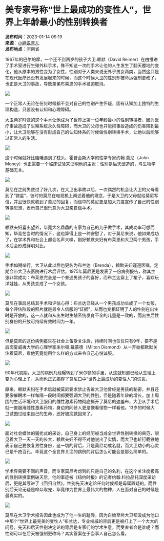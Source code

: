 # 美专家号称“世上最成功的变性人”，世界上年龄最小的性别转换者

**发布时间**：2023-01-14 09:19  
**来源**：[小婷说育儿](https://www.sohu.com/a/629583420_121274840?spm=smpc.content-abroad.content.1.1730991361617Vdligg1)  
**发布地点**：河南省

1967年的巴尔的摩，一个还不到两岁的孩子大卫.赖默（David Reimer）在由推进了手术室进行生殖外科手术，殊不知这一次的手术让他的人生发生了翻天覆地的变化，他从原本的男性变为了女性，性别对于人类来说无外乎男女两类，当然这只是在现代医疗还没有发展起来的时候，而这个时候大卫的性别却被命运强制更改了，也正是大卫的事故，导致弟弟布莱恩的手术被迫取消。

![](https://p2.itc.cn/images01/20230114/bede976f55ed460fa10952eef3df5078.jpeg)

一个正常人无论在任何时候都不会对自己的性别产生怀疑，固有认知加上独特的生理构造，只要没有认知和心理障碍。

大卫两岁时做的这个手术让他成为了世界上第一位年龄最小的性别转换者，因为医疗事故造成了生殖系统永久性障碍，而大卫的父母也只能把事故造成的伤害降到最小，让大卫能够在没有形成自己的认知体系的时候做性别转换手术，让他以后能够过正常人的生活。

![](https://p2.itc.cn/images01/20230114/1a1d28fe4097497293f96f95130f3014.jpeg)

这个时候就好比瞌睡遇到了枕头，霍普金斯大学的性学专家约翰.莫尼（John Money）也正需要一个临床试验来证明他的主张：性别是后天塑造的，与生物学基础无关。

![](https://p6.itc.cn/images01/20230114/cf8d19ee59844cbdbe81faf70c5ca46c.jpeg)

莫尼在之前失败过了好几次，在大卫出事故以后，一次偶然的机会让大卫的父母看到了“救星”，彼时的莫尼在电视机上阐述着他的理念，于是大卫的父母就给莫尼写信，并且很快就收到了莫尼的回复，而信中的莫尼更是加大力度宣传了自己的性别转换思想，表示自己很乐意为大卫亲自做手术。

![](https://p1.itc.cn/images01/20230114/86731bebcc214ce3bba72bcccbdf2897.jpeg)

赖默夫妇喜出望外，毕竟大名鼎鼎的专家为自己的儿子做手术，其成功率可想而知，毕竟在当时的情况下，这也算得上是一种安慰了，对于莫尼来说，他如果成功了，在学术界和社会上都会名声大噪，刚好赖默夫妇有布莱恩和大卫两个男孩，手术后会形成鲜明对比。

![](https://p2.itc.cn/images01/20230114/901bc5366a2d4e5f9d8faca2b7b6e39e.jpeg)

手术如期举行，大卫从此以后也更名为布兰达（Brenda），赖默夫妇谨遵医嘱，定期会带大卫去医院进行术后评估，1975年莫尼更是发表了一份病例报告，称其主张非常成功：布莱恩完全是一个普通男孩子的喜好，而布兰达穿上了裙子，喜欢玩洋娃娃，从男孩变成了一个女孩。

![](https://p2.itc.cn/images01/20230114/fd83119664434dd7bba517d268d6c8cc.jpeg)

莫尼在事后总结其手术和评估心得：布兰达已经从一个男孩成功长成了一个女孩，每个评估阶段的照片就是最令人信服的“证据”，从而也变相证明了人的性别在出生时是开放的，这一点就和从出生时生殖系统发育不全的儿童是一致的，而出生后性别身份的开放可持续有效时间为一年。

![](https://p0.itc.cn/images01/20230114/70b90069f195467cabe10dd6c31af95a.jpeg)

但是莫尼的这份病例报告在社会上备受关注后，持续时间也仅仅只有9年，要不是后面夏威夷大学的心理学家米尔顿.戴蒙德（Milton Diamond）从一开始都默默关注着莫尼，看他究竟能用什么样的方式来令自己心悦诚服。

![](https://p9.itc.cn/images01/20230114/8b67ac9b92c8411db71283a486a6d67e.jpeg)

90年代初期，大卫的病例几经辗转到了米尔顿的手里，从这就知道已经从生理上变为心理上了，从而也正式揭穿了莫尼口中“世界上最成功的变性人”的谎言。

原来，赖默夫妇在手术后就被莫尼要求禁止告诉大卫他曾经是男孩的秘密，并且还要像催眠术一样每隔一段时间都要强调大卫的性别，但是随着年龄的增长，加上周围的生活环境和大卫服用的雌性激素药物彻底撕开了莫尼的遮羞布，大卫从手术后就一直服用雌性激素药物，身边的同龄人更是像看怪物一样看他，13岁的时候大卫试图过结束自己的生命，还好被挽救回来了。

![](https://p0.itc.cn/images01/20230114/57781d026f304f308ceeaf66aa817495.jpeg)

面对社会媒体的骚扰式的采访，自己身上的经历被当成全世界性别转换的典范，眼见着大卫一天一天的长大，赖默夫妇不得不对他说出了实情，而大卫也斩钉截铁地表示自己要恢复男性身份，这一切的背后，只是莫尼功成名就，而大卫幼小的心灵已是千疮百孔，毕竟这个全世界关注的病例的背后怎么可能会是那么简单的。

![](https://p8.itc.cn/images01/20230114/62f014706b094a3e9020e5ef8160c6c3.jpeg)

学术界需要不同的声音，而专家莫尼考虑到的只是自己的名利，在这个关注度极高的性别转换案例破灭后，他的事迹被《纽约时报》的记者约翰.科拉品托深度采访后，更是其写进了《回归自然》，性别先天决定论任何时候都是毋庸置疑的，而性别后天论无疑是哗众取宠，毕竟作为世界上最伟大的物种，人在面对自己的时候是最真实的。

![](https://p9.itc.cn/images01/20230114/cf2863a9613d43f292cd310bcaca6258.jpeg)

莫尼在大卫学术报告因此也成为了他一生的耻辱，因为自始至终大卫都没成为他口中那个“世界上最完美的变性人”布兰达，专业权威的背后更是被打上了一个大大的问号，先天和后天性别决定论的背后是专家们的学术生意，而受害者会是谁呢？而性别可以在后天被强制更改吗？其实答案在于当事人自己怎么看。